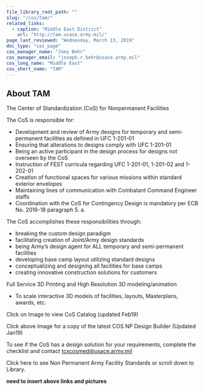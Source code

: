```yaml
---
file_library_root_path: ""
slug: "/cos/tam/"
related_links:
  - caption: "Middle East District"
    url: "http://tam.usace.army.mil/"
page_last_reviewed: "Wednesday, March 13, 2019"
doc_type: "cos_page"
cos_manager_name: "Joey Behr"
cos_manager_email: "joseph.r.behr@usace.army.mil"
cos_long_name: "Middle East"
cos_short_name: "TAM"
---
```


## About TAM

The Center of Standardization (CoS) for Nonpermanent Facilities

The CoS is responsible for:

- Development and review of Army designs for temporary and semi-permanent facilities as defined in UFC 1-201-01
- Ensuring that alterations to designs comply with UFC 1-201-01
- Being an active participant in the design process for designs not overseen by the CoS
- Instruction of FEST curricula regarding UFC 1-201-01, 1-201-02 and 1-202-01
- Creation of functional spaces for various missions within standard exterior envelopes
- Maintaining lines of communication with Combatant Command Engineer staffs
- Coordination with the CoS for Contingency Design is mandatory per ECB No. 2016-18 paragraph 5. a.

The CoS accomplishes these responsibilities through:

- breaking the custom design paradigm
- facilitating creation of Joint/Army design standards
- being Army’s design agent for ALL temporary and semi-permanent facilities
- developing base camp layout utilizing standard designs
- conceptualizing and designing all facilities for base camps
- creating innovative construction solutions for customers

Full Service 3D Printing and High Resolution 3D modeling/animation

- To scale interactive 3D models of facilities, layouts, Masterplans, awards, etc.

Click on Image to view CoS Catalog (updated Feb19)

Click above Image for a copy of the latest COS NP Design Builder (Updated Jan19)

To see if the CoS has a design solution for your requirements, complete the checklist and contact tcxcosmed@usace.army.mil

Click here to see Non Permanent Army Facility Standards or scroll down to Library.

**need to insert above links and pictures**
